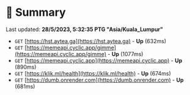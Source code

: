 # 📖 Summary
Last updated: **28/5/2023, 5:32:35 PTG "Asia/Kuala_Lumpur"**

- `GET` [https://hst.aytea.ga](https://hst.aytea.ga) - **Up** (632ms)
- `GET` [https://memeapi.cyclic.app/gimme](https://memeapi.cyclic.app/gimme) - **Up** (1077ms)
- `GET` [https://memeapi.cyclic.app](https://memeapi.cyclic.app) - **Up** (890ms)
- `GET` [https://klik.ml/health](https://klik.ml/health) - **Up** (674ms)
- `GET` [https://dumb.onrender.com](https://dumb.onrender.com) - **Up** (681ms)
